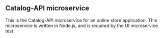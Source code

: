 ## Catalog-API microservice

This is the Catalog-API microservice for an online store application. This microservice is written in Node.js, and is required by the UI microservice.
test
